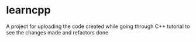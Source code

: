 # learncpp
A project for uploading the code created while going through C++ tutorial to see the changes made and refactors done
